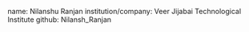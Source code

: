 name: Nilanshu Ranjan
institution/company: Veer Jijabai Technological Institute
github: Nilansh_Ranjan